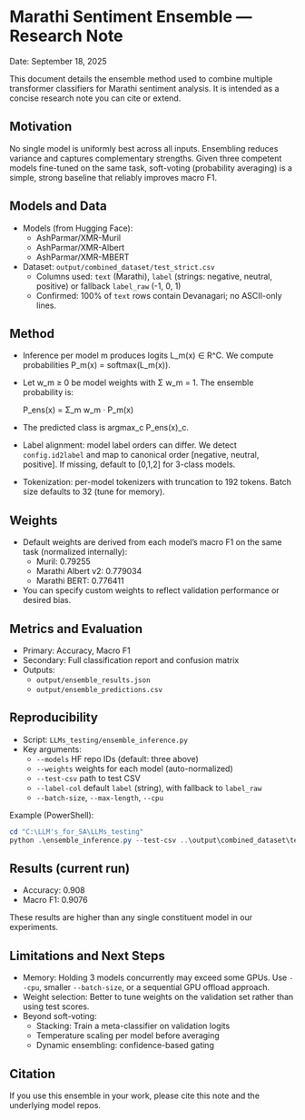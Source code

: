 # Marathi Sentiment Ensemble — Research Note

Date: September 18, 2025

This document details the ensemble method used to combine multiple transformer classifiers for Marathi sentiment analysis. It is intended as a concise research note you can cite or extend.

## Motivation

No single model is uniformly best across all inputs. Ensembling reduces variance and captures complementary strengths. Given three competent models fine-tuned on the same task, soft-voting (probability averaging) is a simple, strong baseline that reliably improves macro F1.

## Models and Data

- Models (from Hugging Face):
  - AshParmar/XMR-Muril
  - AshParmar/XMR-Albert
  - AshParmar/XMR-MBERT
- Dataset: `output/combined_dataset/test_strict.csv`
  - Columns used: `text` (Marathi), `label` (strings: negative, neutral, positive) or fallback `label_raw` (-1, 0, 1)
  - Confirmed: 100% of `text` rows contain Devanagari; no ASCII-only lines.

## Method

- Inference per model m produces logits L_m(x) ∈ R^C. We compute probabilities P_m(x) = softmax(L_m(x)).
- Let w_m ≥ 0 be model weights with Σ w_m = 1. The ensemble probability is:

  P_ens(x) = Σ_m w_m · P_m(x)

- The predicted class is argmax_c P_ens(x)_c.
- Label alignment: model label orders can differ. We detect `config.id2label` and map to canonical order [negative, neutral, positive]. If missing, default to [0,1,2] for 3-class models.
- Tokenization: per-model tokenizers with truncation to 192 tokens. Batch size defaults to 32 (tune for memory).

## Weights

- Default weights are derived from each model’s macro F1 on the same task (normalized internally):
  - Muril: 0.79255
  - Marathi Albert v2: 0.779034
  - Marathi BERT: 0.776411
- You can specify custom weights to reflect validation performance or desired bias.

## Metrics and Evaluation

- Primary: Accuracy, Macro F1
- Secondary: Full classification report and confusion matrix
- Outputs:
  - `output/ensemble_results.json`
  - `output/ensemble_predictions.csv`

## Reproducibility

- Script: `LLMs_testing/ensemble_inference.py`
- Key arguments:
  - `--models` HF repo IDs (default: three above)
  - `--weights` weights for each model (auto-normalized)
  - `--test-csv` path to test CSV
  - `--label-col` default `label` (string), with fallback to `label_raw`
  - `--batch-size`, `--max-length`, `--cpu`

Example (PowerShell):

```powershell
cd "C:\LLM's_for_SA\LLMs_testing"
python .\ensemble_inference.py --test-csv ..\output\combined_dataset\test_strict.csv --label-col label --cpu
```

## Results (current run)

- Accuracy: 0.908
- Macro F1: 0.9076

These results are higher than any single constituent model in our experiments.

## Limitations and Next Steps

- Memory: Holding 3 models concurrently may exceed some GPUs. Use `--cpu`, smaller `--batch-size`, or a sequential GPU offload approach.
- Weight selection: Better to tune weights on the validation set rather than using test scores.
- Beyond soft-voting:
  - Stacking: Train a meta-classifier on validation logits
  - Temperature scaling per model before averaging
  - Dynamic ensembling: confidence-based gating

## Citation

If you use this ensemble in your work, please cite this note and the underlying model repos.
